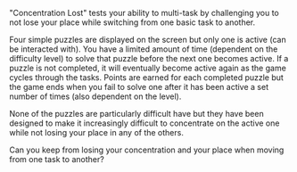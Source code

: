 "Concentration Lost" tests your ability to multi-task by challenging you to not lose your place while switching from one basic task to another.

Four simple puzzles are displayed on the screen but only one is active (can be interacted with). You have a limited amount of time (dependent on the difficulty level) to solve that puzzle before the next one becomes active. If a puzzle is not completed, it will eventually become active again as the game cycles through the tasks. Points are earned for each completed puzzle but the game ends when you fail to solve one after it has been active a set number of times (also dependent on the level).

None of the puzzles are particularly difficult have but they have been designed to make it increasingly difficult to concentrate on the active one while not losing your place in any of the others.

Can you keep from losing your concentration and your place when moving from one task to another?